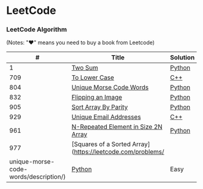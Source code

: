 LeetCode
========

### LeetCode Algorithm

(Notes: "&hearts;" means you need to buy a book from Leetcode)


| # | Title | Solution | Difficulty |
|---| ----- | -------- | ---------- |
|1|[Two Sum](https://leetcode.com/problems/two-sum/description/) | [Python](algorithms/python/1_Two_Sum/1_Two_Sum.py)|Easy|
|709|[To Lower Case](https://leetcode.com/problems/to-lower-case/description/) | [C++](algorithms/cpp/709_To_Lower_Case/Case.cpp)|Easy|
|804|[Unique Morse Code Words](https://leetcode.com/problems/unique-morse-code-words/description/) | [Python](algorithms/python/804_Unique_Morse_Code_Words/804_Unique_Morse_Code_Words.py)|Easy|
|832|[Flipping an Image](https://leetcode.com/problems/flipping-an-image/description/) | [Python](leetcode/algorithms/python/832_Flipping_an_Image/832_Flipping_an_Image.py)|Easy|
|905|[Sort Array By Parity](https://leetcode.com/problems/sort-array-by-parity/description/) | [Python](leetcode/algorithms/python/905_Sort_Array_By_Parity/905_Sort_Array_By_Parity.py)|Easy|
|929|[Unique Email Addresses](https://leetcode.com/problems/unique-email-addresses/description/) |[C++](algorithms/cpp/929_Unique_Email_Addresses/Addresses.cpp) |Easy|
|961|[N-Repeated Element in Size 2N Array](https://leetcode.com/problems/squares-of-a-sorted-array/description/) |[Python](algorithms/python/961_N-Repeated_Element_in_Size_2N_Array/961_N-Repeated_Element_in_Size_2N_Array.py) |Easy|
|977|[Squares of a Sorted Array](https://leetcode.com/problems/
unique-morse-code-words/description/) | [Python](algorithms/python/977_Squares_of_a_Sorted_Array/977_Squares_of_a_Sorted_Array.py)|Easy|




